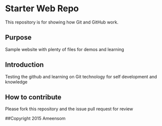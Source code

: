 # Starter Web Repo

This repository is for showing how Git and GitHub work.

## Purpose

Sample website with plenty of files for demos and learning

## Introduction
Testing the github and learning on Git technology for self development and knowledge

## How to contribute
Please fork this repository and the issue pull request for review

##Copyright
2015 Ameensom